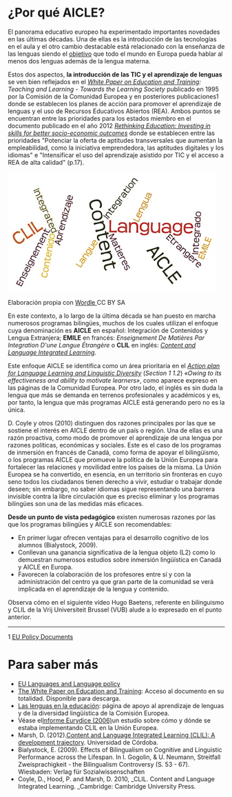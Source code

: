 # ¿Por qué AICLE?

El panorama educativo europeo ha experimentado importantes novedades en las últimas décadas. Una de ellas es la introducción de las tecnologías en el aula y el otro cambio destacable está relacionado con la enseñanza de las lenguas siendo el [objetivo](http://www.sepie.es/) que todo el mundo en Europa pueda hablar al menos dos lenguas además de la lengua materna.

Estos dos aspectos, **la introducción de las TIC y el aprendizaje de lenguas** se ven bien reflejados en el _[White Paper on Education and Training](http://cordis.europa.eu/news/rcn/7093_en.html): Teaching and Learning - Towards the Learning Society_ publicado en 1995 por la Comisión de la Comunidad Europea y en posteriores publicaciones1 donde se establecen los planes de acción para promover el aprendizaje de lenguas y el uso de Recursos Educativos Abiertos (REA). Ambos puntos se encuentran entre las prioridades para los estados miembro en el documento publicado en el año 2012 _[Rethinking Education: Investing in skills for better socio-economic outcomes](com669_en.pdf)_ donde se establecen entre las prioridades "Potenciar la oferta de aptitudes transversales que aumentan la empleabilidad, como la iniciativa emprendedora, las aptitudes digitales y los idiomas" e "Intensificar el uso del aprendizaje asistido por TIC y el acceso a REA de alta calidad" (p.17).


![Wordle 2 AICLE](img/REAaicle_14_07_16_B1_T1_Principios_v2_img2.png)


Elaboración propia con [Wordle ](http://www.wordle.net/)CC BY SA

En este contexto, a lo largo de la última década se han puesto en marcha numerosos programas bilingües, muchos de los cuales utilizan el enfoque cuya denominación es **AICLE** en español: Integración de Contenidos y Lengua Extranjera; **EMILE** en francés: _Enseignement De Matières Par Integration D'une Langue Étrangère_ o **CLIL** en inglés: [_Content and Language Integrated Learning_](https://www.youtube.com/watch?v=uIRZWn7-x2Y).

Este enfoque AICLE se identifica como un área prioritaria en el [_Action plan for Language Learning and Linguistic Diversity_](02_COM_2003_0449_FIN_EN_TXT.pdf) (_Section 1 1.2_) «_Owing to its effectiveness and ability to motivate learners»_, como aparece expreso en las páginas de la Comunidad Europea. Por otro lado, el inglés es sin duda la lengua que más se demanda en terrenos profesionales y académicos y es, por tanto, la lengua que más programas AICLE está generando pero no es la única.

D. Coyle y otros (2010) distinguen dos razones principales por las que se sostiene el interés en AICLE dentro de un país o región. Una de ellas es una razón proactiva, como modo de promover el aprendizaje de una lengua por razones políticas, económicas y sociales. Este es el caso de los programas de inmersión en francés de Canadá, como forma de apoyar el bilingüismo, o los programas AICLE que promueve la política de la Unión Europea para fortalecer las relaciones y movilidad entre los países de la misma. La Unión Europea se ha convertido, en esencia, en un territorio sin fronteras en cuyo seno todos los ciudadanos tienen derecho a vivir, estudiar o trabajar donde deseen; sin embargo, no saber idiomas sigue representando una barrera invisible contra la libre circulación que es preciso eliminar y los programas bilingües son una de las medidas más eficaces.

**Desde un punto de vista pedagógico** existen numerosas razones por las que los programas bilingües y AICLE son recomendables:

*   En primer lugar ofrecen ventajas para el desarrollo cognitivo de los alumnos (Bialystock, 2009).
*   Conllevan una ganancia significativa de la lengua objeto (L2) como lo demuestran numerosos estudios sobre inmersión lingüística en Canadá y AICLE en Europa.
*   Favorecen la colaboración de los profesores entre sí y con la administración del centro ya que gran parte de la comunidad se verá implicada en el aprendizaje de la lengua y contenido.

Observa cómo en el siguiente vídeo Hugo Baetens, referente en bilinguismo y CLIL de la Vrij Universiteit Brussel (VUB) alude a lo expresado en el punto anterior.  
  

* * *

1 [EU Policy Documents](http://ec.europa.eu/solvit/documents/index_en.htm)

# Para saber más

*   [EU Languages and Language policy](http://www.letpp.eu/)
*   [The White Paper on Education and Training](http://europa.eu/documents/comm/white_papers/pdf/com95_590_en.pdf): Acceso al documento en su totalidad. Disponible para descarga.
*   [Las lenguas en la educación](http://ec.europa.eu/languages/policy/learning-languages/languages-in-education_es.htm): página de apoyo al aprendizaje de lenguas y de la diversidad lingüística de la Comisión Europea.
*   Véase el[Informe Eurydice (2006)](http://bookshop.europa.eu/en/content-and-language-integrated-learning-clic-at-school-in-europe-pbNCX106001/)un estudio sobre cómo y dónde se estaba implementando CLIL en la Unión Europea.
*   Marsh, D. (2012).[Content and Language Integrated Learning (CLIL): A development trajectory](http://localhost:51235/REAaicle_01_04_18_B1/resources/2013000000658.pdf). Universidad de Córdoba.
*   Bialystock, E. (2009). Effects of Bilingualism on Cognitive and Linguistic Performance across the Lifespan. In I. Gogolin, & U. Neumann, Streitfall Zweisprachigkeit - the Bilingualism Controversy (S. 53 - 67). Wiesbaden: Verlag für Sozialwissenschaften
*   Coyle, D., Hood, P. and Marsh, D. 2010, _CLIL. Content and Language Integrated Learning. _Cambridge: Cambridge University Press.